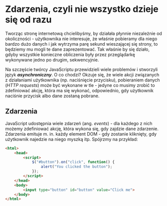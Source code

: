 # Zdarzenia, czyli nie wszystko dzieje się od razu

Tworząc stronę internetową chcielibyśmy, by działała płynnie niezależnie od okoliczności - użytkownika nie interesuje, że właśnie pobieramy dla niego bardzo dużo danych i jak wytrzyma parę sekund wieszającej się strony, to będziemy mu mogli te dane zaprezentować. Tak właśnie by się działo, gdyby wszystkie konieczne obliczenia były przez przeglądarkę wykonywane jedno po drugim, sekwencyjnie.

Na szczęście twórcy JavaScriptu przewidzieli wiele problemów i stworzyli język ***asynchroniczny***. O co chodzi? Okzuje się, że wiele akcji związanych z działaniami użytkownika (np. naciśnięcie przycisku), pobieraniem danych (*HTTP requests*) może być wykonane w tle - jedyne co musimy zrobić to zdefiniować akcję, która ma się wykonać, odpowiednio, gdy użytkownik naciśnie przycisk albo dane zostaną pobrane.

## Zdarzenia

JavaScript udostępnia wiele zdarzeń (ang. *events*) - dla każdego z nich możemy zdefiniować akcję, która wykona się, gdy zajdzie dane zdarzenie. Zdarzenia emituje m. in. każdy element DOM - gdy zostanie kliknięty, gdy użytkownik najedzie na niego myszką itp. Spójrzmy na przykład:

```HTML
<html>
    <head>
        <script>
            $("#button").on("click", function() {
                alert("You clicked the button");
            });
        </script>
    </head>
    <body>
        <input type="button" id="button" value="Click me">
    </body>
</html>
```